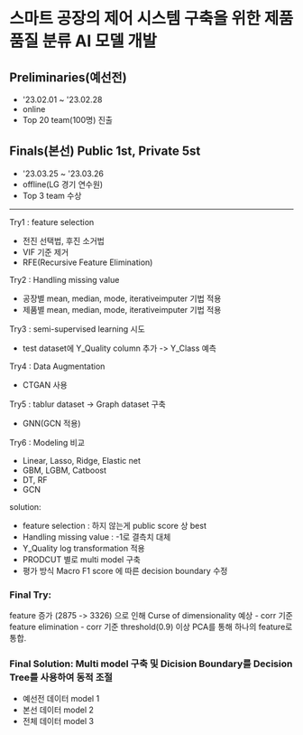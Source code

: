 # 스마트 공장의 제어 시스템 구축을 위한 제품 품질 분류 AI 모델 개발

## Preliminaries(예선전)
  - '23.02.01 ~ '23.02.28
  - online
  - Top 20 team(100명) 진출

## Finals(본선) Public 1st, Private 5st
  - '23.03.25 ~ '23.03.26
  - offline(LG 경기 연수원)
  - Top 3 team 수상
<hr>

Try1 : feature selection
- 전진 선택법, 후진 소거법 
- VIF 기준 제거
- RFE(Recursive Feature Elimination) 

Try2 : Handling missing value
- 공장별 mean, median, mode, iterativeimputer 기법 적용
- 제품별 mean, median, mode, iterativeimputer 기법 적용

Try3 : semi-supervised learning 시도
- test dataset에 Y_Quality column 추가 -> Y_Class 예측

Try4 : Data Augmentation
- CTGAN 사용

Try5 : tablur dataset -> Graph dataset 구축
- GNN(GCN 적용)

Try6 : Modeling 비교
- Linear, Lasso, Ridge, Elastic net
- GBM, LGBM, Catboost
- DT, RF
- GCN

solution:
  - feature selection : 하지 않는게 public score 상 best
  - Handling missing value : -1로 결측치 대체
  - Y_Quality log transformation 적용
  - PRODCUT 별로 multi model 구축
  - 평가 방식 Macro F1 score 에 따른 decision boundary 수정

### Final Try:
feature 증가 (2875 -> 3326) 으로 인해 Curse of dimensionality 예상
    - corr 기준 feature elimination
    - corr 기준 threshold(0.9) 이상 PCA를 통해 하나의 feature로 통합.
    
### Final Solution: Multi model 구축 및 Dicision Boundary를 Decision Tree를 사용하여 동적 조절
  - 예선전 데이터 model 1
  - 본선 데이터 model 2
  - 전체 데이터 model 3
